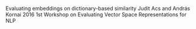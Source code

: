 Evaluating embeddings on dictionary-based similarity
Judit Acs and András Kornai
2016 1st Workshop on Evaluating Vector Space Representations for NLP
